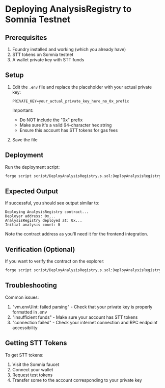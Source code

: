 # Deploying AnalysisRegistry to Somnia Testnet

## Prerequisites
1. Foundry installed and working (which you already have)
2. STT tokens on Somnia testnet
3. A wallet private key with STT funds

## Setup

1. Edit the `.env` file and replace the placeholder with your actual private key:
   ```
   PRIVATE_KEY=your_actual_private_key_here_no_0x_prefix
   ```
   
   Important:
   - Do NOT include the "0x" prefix
   - Make sure it's a valid 64-character hex string
   - Ensure this account has STT tokens for gas fees

2. Save the file

## Deployment

Run the deployment script:
```bash
forge script script/DeployAnalysisRegistry.s.sol:DeployAnalysisRegistry --rpc-url somnia --broadcast
```

## Expected Output

If successful, you should see output similar to:
```
Deploying AnalysisRegistry contract...
Deployer address: 0x...
AnalysisRegistry deployed at: 0x...
Initial analysis count: 0
```

Note the contract address as you'll need it for the frontend integration.

## Verification (Optional)

If you want to verify the contract on the explorer:
```bash
forge script script/DeployAnalysisRegistry.s.sol:DeployAnalysisRegistry --rpc-url somnia --broadcast --verify
```

## Troubleshooting

Common issues:
1. "vm.envUint: failed parsing" - Check that your private key is properly formatted in .env
2. "insufficient funds" - Make sure your account has STT tokens
3. "connection failed" - Check your internet connection and RPC endpoint accessibility

## Getting STT Tokens

To get STT tokens:
1. Visit the Somnia faucet
2. Connect your wallet
3. Request test tokens
4. Transfer some to the account corresponding to your private key